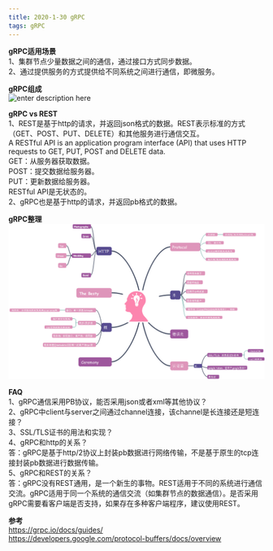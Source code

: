 ```yaml
---
title: 2020-1-30 gRPC
tags: gRPC
---
```


**gRPC适用场景**   
1、集群节点少量数据之间的通信，通过接口方式同步数据。   
2、通过提供服务的方式提供给不同系统之间进行通信，即微服务。   

**gRPC组成**   
![enter description here](./images/1580380884261.png)   

**gRPC vs REST**   
1、REST是基于http的请求，并返回json格式的数据。REST表示标准的方式（GET、POST、PUT、DELETE）和其他服务进行通信交互。   
A RESTful API is an application program interface (API) that uses HTTP requests to GET, PUT, POST and DELETE data.   
GET：从服务器获取数据。   
POST：提交数据给服务器。   
PUT：更新数据给服务器。   
RESTful API是无状态的。    
2、gRPC也是基于http的请求，并返回pb格式的数据。   

**gRPC整理**   
![gRPC](png/gRPC.png)   

**FAQ**   
1、gRPC通信采用PB协议，能否采用json或者xml等其他协议？   
2、gRPC中client与server之间通过channel连接，该channel是长连接还是短连接？   
3、SSL/TLS证书的用法和实现？   
4、gRPC和http的关系？   
答：gRPC是基于http/2协议上封装pb数据进行网络传输，不是基于原生的tcp连接封装pb数据进行数据传输。   
5、gRPC和REST的关系？   
答：gRPC没有REST通用，是一个新生的事物。REST适用于不同的系统进行通信交流。gRPC适用于同一个系统的通信交流（如集群节点的数据通信）。是否采用gRPC需要看客户端是否支持，如果存在多种客户端程序，建议使用REST。   

**参考**   
https://grpc.io/docs/guides/   
https://developers.google.com/protocol-buffers/docs/overview    